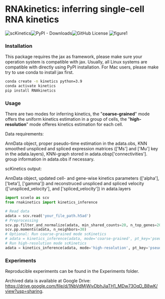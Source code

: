 # RNAkinetics: inferring single-cell RNA kinetics
![scKinetics](https://img.shields.io/badge/scKinetics-v0.2.4-blue)![PyPI - Downloads](https://img.shields.io/pypi/dm/scKinetics)![GitHub License](https://img.shields.io/github/license/poseidonchan/scKinetics)
![figure1](https://github.com/poseidonchan/scKinectics/blob/main/Figures/figure1.png)

### Installation

This package requires the jax as framework, please make sure your operation system is compatible with jax. Usually, all Linux systems are compatible with directly using PyPI installation. For Mac users, please make try to use conda to install jax first.

```bash
conda create -n kinetics python=3.9
conda activate kinetics
pip install RNAkinetics
```

### Usage

There are two modes for inferring kinetics, the "**coarse-grained**" mode offers the uniform kinetics estimation in a group of cells, the "**high-resolution**" mode offeres kinetics estimation for each cell.

Data requirements:

AnnData object, proper pseudo-time estimation in the adata.obs, KNN smoothed unspliced and spliced expression matrices (['Ms'] and ['Mu'] key in the adata.layers), KNN-graph stored in adata.obsp['connectivities']. group information in adata.obs if necessary. 

scKinetics output:

AnnData object, updated cell- and gene-wise kinetics parameters (['alpha'], ['beta'], ['gamma']) and reconstruced unspliced and spliced velocity (['unspliced_velocity'], and ['spliced_velocity']) in adata.layers

```python
import scvelo as scv
from rnakinetics import kinetics_inference

# Read data
adata = scv.read('your_file_path.h5ad')
# Preprocessing
scv.pp.filter_and_normalize(adata, min_shared_counts=20, n_top_genes=2000, retain_genes=None) #select genes based on your flavor
scv.pp.moments(adata, n_neighbors=30)
# Optional: Run coarse-grained mode scKinetics
# adata = kinetics_inference(adata, mode='coarse-grained', pt_key='pseudotime_in_your_data', group_key='cell_groups_in_your_data', num_iter=2000, n_jobs=-1, optimizer='jax')
# Run high-resolution mode scKinetics
adata = kinetics_inference(adata, mode='high-resolution', pt_key='pseudotime_in_your_data', num_iter=2000, n_jobs=-1, optimizer='jax')
```

### Experiments
Reproducible experiments can be found in the Experiments folder. 

Archived data is available at Google Drive: https://drive.google.com/file/d/1NbVdMjWjvDbhJiaTH1_MDw73OqD_B8wK/view?usp=sharing.